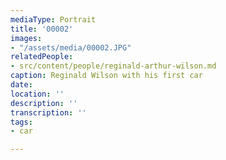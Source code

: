 ```yaml
---
mediaType: Portrait
title: '00002'
images:
- "/assets/media/00002.JPG"
relatedPeople:
- src/content/people/reginald-arthur-wilson.md
caption: Reginald Wilson with his first car
date: 
location: ''
description: ''
transcription: ''
tags:
- car

---
```

